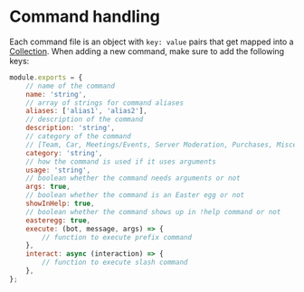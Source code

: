 # Command handling

Each command file is an object with `key: value` pairs that get mapped into a
[Collection](https://discord.js.org/#/docs/main/stable/class/Collection). When
adding a new command, make sure to add the following keys:

```js
module.exports = {
    // name of the command
    name: 'string',
    // array of strings for command aliases
    aliases: ['alias1', 'alias2'],
    // description of the command
    description: 'string',
    // category of the command
    // [Team, Car, Meetings/Events, Server Moderation, Purchases, Miscellaneous]
    category: 'string',
    // how the command is used if it uses arguments
    usage: 'string',
    // boolean whether the command needs arguments or not
    args: true,
    // boolean whether the command is an Easter egg or not
    showInHelp: true,
    // boolean whether the command shows up in !help command or not
    easteregg: true,
    execute: (bot, message, args) => {
        // function to execute prefix command
    },
    interact: async (interaction) => {
        // function to execute slash command
    },
};
```
